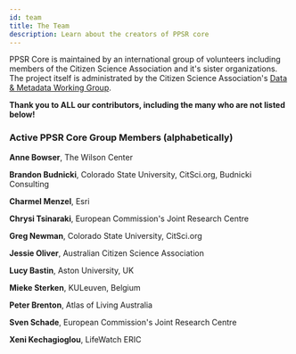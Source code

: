 ```yaml
---
id: team
title: The Team
description: Learn about the creators of PPSR core
---
```


PPSR Core is maintained by an international group of volunteers including members of the Citizen Science Association and it's sister organizations. The project itself is administrated by the Citizen Science Association's [Data & Metadata Working Group](https://www.citizenscience.org/get-involved/working-groups/data-and-metadata-working-group/).

**Thank you to ALL our contributors, including the many who are not listed below!**

### Active PPSR Core Group Members (alphabetically)

**Anne Bowser**, The Wilson Center

**Brandon Budnicki**, Colorado State University, CitSci.org, Budnicki Consulting  

**Charmel Menzel**, Esri

**Chrysi Tsinaraki**, European Commission's Joint Research Centre

**Greg Newman**, Colorado State University, CitSci.org

**Jessie Oliver**, Australian Citizen Science Association

**Lucy Bastin**, Aston University, UK

**Mieke Sterken**, KULeuven, Belgium

**Peter Brenton**, Atlas of Living Australia  

**Sven Schade**, European Commission's Joint Research Centre

**Xeni Kechagioglou**, LifeWatch ERIC

